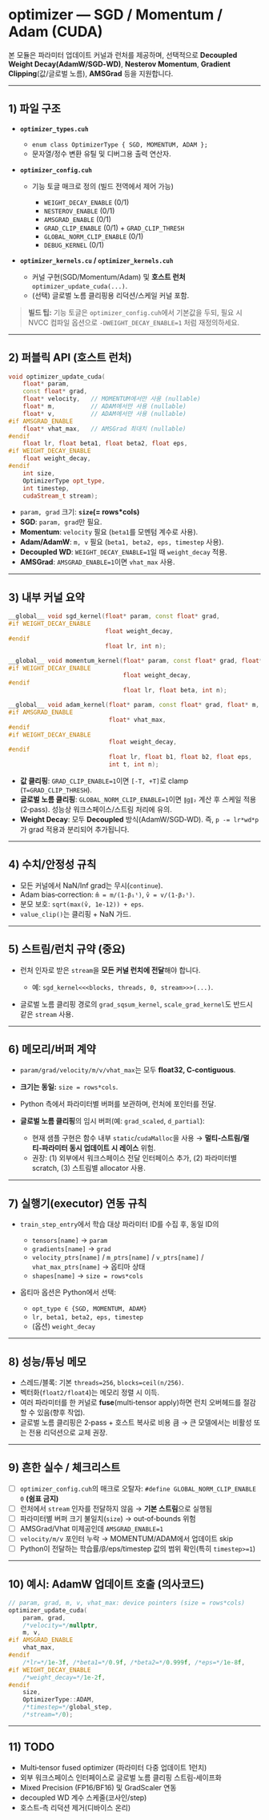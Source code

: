 # optimizer — SGD / Momentum / Adam (CUDA)

본 모듈은 파라미터 업데이트 커널과 런처를 제공하며, 선택적으로 **Decoupled Weight Decay(AdamW/SGD‑WD)**, **Nesterov Momentum**, **Gradient Clipping**(값/글로벌 노름), **AMSGrad** 등을 지원합니다.

---

## 1) 파일 구조

* **`optimizer_types.cuh`**

  * `enum class OptimizerType { SGD, MOMENTUM, ADAM };`
  * 문자열/정수 변환 유틸 및 디버그용 출력 연산자.
* **`optimizer_config.cuh`**

  * 기능 토글 매크로 정의 (빌드 전역에서 제어 가능)

    * `WEIGHT_DECAY_ENABLE` (0/1)
    * `NESTEROV_ENABLE` (0/1)
    * `AMSGRAD_ENABLE` (0/1)
    * `GRAD_CLIP_ENABLE` (0/1) + `GRAD_CLIP_THRESH`
    * `GLOBAL_NORM_CLIP_ENABLE` (0/1)
    * `DEBUG_KERNEL` (0/1)
* **`optimizer_kernels.cu` / `optimizer_kernels.cuh`**

  * 커널 구현(SGD/Momentum/Adam) 및 **호스트 런처** `optimizer_update_cuda(...)`.
  * (선택) 글로벌 노름 클리핑용 리덕션/스케일 커널 포함.

> **빌드 팁:** 기능 토글은 `optimizer_config.cuh`에서 기본값을 두되, 필요 시 NVCC 컴파일 옵션으로 `-DWEIGHT_DECAY_ENABLE=1` 처럼 재정의하세요.

---

## 2) 퍼블릭 API (호스트 런처)

```cpp
void optimizer_update_cuda(
    float* param,
    const float* grad,
    float* velocity,   // MOMENTUM에서만 사용 (nullable)
    float* m,          // ADAM에서만 사용 (nullable)
    float* v,          // ADAM에서만 사용 (nullable)
#if AMSGRAD_ENABLE
    float* vhat_max,   // AMSGrad 최대치 (nullable)
#endif
    float lr, float beta1, float beta2, float eps,
#if WEIGHT_DECAY_ENABLE
    float weight_decay,
#endif
    int size,
    OptimizerType opt_type,
    int timestep,
    cudaStream_t stream);
```

* `param, grad` 크기: **`size`(= rows\*cols)**
* **SGD**: `param, grad`만 필요.
* **Momentum**: `velocity` 필요 (`beta1`를 모멘텀 계수로 사용).
* **Adam/AdamW**: `m, v` 필요 (`beta1, beta2, eps, timestep` 사용).
* **Decoupled WD**: `WEIGHT_DECAY_ENABLE=1`일 때 `weight_decay` 적용.
* **AMSGrad**: `AMSGRAD_ENABLE=1`이면 `vhat_max` 사용.

---

## 3) 내부 커널 요약

```cpp
__global__ void sgd_kernel(float* param, const float* grad,
#if WEIGHT_DECAY_ENABLE
                           float weight_decay,
#endif
                           float lr, int n);

__global__ void momentum_kernel(float* param, const float* grad, float* velocity,
#if WEIGHT_DECAY_ENABLE
                                float weight_decay,
#endif
                                float lr, float beta, int n);

__global__ void adam_kernel(float* param, const float* grad, float* m, float* v,
#if AMSGRAD_ENABLE
                            float* vhat_max,
#endif
#if WEIGHT_DECAY_ENABLE
                            float weight_decay,
#endif
                            float lr, float b1, float b2, float eps,
                            int t, int n);
```

* **값 클리핑**: `GRAD_CLIP_ENABLE=1`이면 `[-T, +T]`로 clamp (`T=GRAD_CLIP_THRESH`).
* **글로벌 노름 클리핑**: `GLOBAL_NORM_CLIP_ENABLE=1`이면 `∥g∥₂` 계산 후 스케일 적용(2‑pass). 성능상 워크스페이스/스트림 처리에 유의.
* **Weight Decay**: 모두 **Decoupled** 방식(AdamW/SGD‑WD). 즉, `p -= lr*wd*p`가 grad 적용과 분리되어 추가됩니다.

---

## 4) 수치/안정성 규칙

* 모든 커널에서 NaN/Inf grad는 무시(`continue`).
* Adam bias‑correction: `m̂ = m/(1-β₁ᵗ)`, `v̂ = v/(1-β₂ᵗ)`.
* 분모 보호: `sqrt(max(v̂, 1e-12)) + eps`.
* `value_clip()`는 클리핑 + NaN 가드.

---

## 5) 스트림/런치 규약 (**중요**)

* 런처 인자로 받은 `stream`을 **모든 커널 런치에 전달**해야 합니다.

  * 예: `sgd_kernel<<<blocks, threads, 0, stream>>>(...)`.
* 글로벌 노름 클리핑 경로의 `grad_sqsum_kernel`, `scale_grad_kernel`도 반드시 같은 `stream` 사용.

---

## 6) 메모리/버퍼 계약

* `param/grad/velocity/m/v/vhat_max`는 모두 **float32, C‑contiguous**.
* **크기는 동일:** `size = rows*cols`.
* Python 측에서 파라미터별 버퍼를 보관하며, 런처에 포인터를 전달.
* **글로벌 노름 클리핑**의 임시 버퍼(예: `grad_scaled`, `d_partial`):

  * 현재 샘플 구현은 함수 내부 `static`/`cudaMalloc`을 사용 → **멀티‑스트림/멀티‑파라미터 동시 업데이트 시 레이스** 위험.
  * 권장: (1) 외부에서 워크스페이스 전달 인터페이스 추가, (2) 파라미터별 scratch, (3) 스트림별 allocator 사용.

---

## 7) 실행기(executor) 연동 규칙

* `train_step_entry`에서 학습 대상 파라미터 ID를 수집 후, 동일 ID의

  * `tensors[name]` → `param`
  * `gradients[name]` → `grad`
  * `velocity_ptrs[name]` / `m_ptrs[name]` / `v_ptrs[name]` / `vhat_max_ptrs[name]` → 옵티마 상태
  * `shapes[name]` → `size = rows*cols`
* 옵티마 옵션은 Python에서 선택:

  * `opt_type ∈ {SGD, MOMENTUM, ADAM}`
  * `lr, beta1, beta2, eps, timestep`
  * (옵션) `weight_decay`

---

## 8) 성능/튜닝 메모

* 스레드/블록: 기본 `threads=256`, `blocks=ceil(n/256)`.
* 벡터화(`float2/float4`)는 메모리 정렬 시 이득.
* 여러 파라미터를 한 커널로 **fuse**(multi‑tensor apply)하면 런치 오버헤드를 절감할 수 있음(향후 작업).
* 글로벌 노름 클리핑은 2‑pass + 호스트 복사로 비용 큼 → 큰 모델에서는 비활성 또는 전용 리덕션으로 교체 권장.

---

## 9) 흔한 실수 / 체크리스트

* [ ] `optimizer_config.cuh`의 매크로 오탈자: `#define GLOBAL_NORM_CLIP_ENABLE 0` **(쉼표 금지)**
* [ ] 런처에서 `stream` 인자를 전달하지 않음 → **기본 스트림**으로 실행됨
* [ ] 파라미터별 버퍼 크기 불일치(`size`) → out‑of‑bounds 위험
* [ ] AMSGrad/Vhat 미제공인데 `AMSGRAD_ENABLE=1`
* [ ] `velocity/m/v` 포인터 누락 → MOMENTUM/ADAM에서 업데이트 skip
* [ ] Python이 전달하는 학습률/β/eps/timestep 값의 범위 확인(특히 `timestep>=1`)

---

## 10) 예시: AdamW 업데이트 호출 (의사코드)

```cpp
// param, grad, m, v, vhat_max: device pointers (size = rows*cols)
optimizer_update_cuda(
    param, grad,
    /*velocity=*/nullptr,
    m, v,
#if AMSGRAD_ENABLE
    vhat_max,
#endif
    /*lr=*/1e-3f, /*beta1=*/0.9f, /*beta2=*/0.999f, /*eps=*/1e-8f,
#if WEIGHT_DECAY_ENABLE
    /*weight_decay=*/1e-2f,
#endif
    size,
    OptimizerType::ADAM,
    /*timestep=*/global_step,
    /*stream=*/0);
```

---

## 11) TODO

* Multi‑tensor fused optimizer (파라미터 다중 업데이트 1런치)
* 외부 워크스페이스 인터페이스로 글로벌 노름 클리핑 스트림‑세이프화
* Mixed Precision (FP16/BF16) 및 GradScaler 연동
* decoupled WD 계수 스케줄(코사인/step)
* 호스트‑측 리덕션 제거(디바이스 온리)
